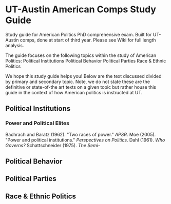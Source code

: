 # UT-Austin American Comps Study Guide
Study guide for American Politics PhD comprehensive exam. Built for UT-Austin comps, done at start of third year. Please see Wiki for full length analysis. 

The guide focuses on the following topics within the study of American Politics:
  Political Institutions
  Political Behavior
  Political Parties
  Race & Ethnic Politics

We hope this study guide helps you! Below are the text discussed divided by primary and secondary topic. Note, we do not state these are the definitive or state-of-the art texts on a given topic but rather house this guide in the context of how American politics is instructed at UT. 

## Political Institutions

### Power and Political Elites
  Bachrach and Baratz (1962). "Two races of power." _APSR_.
  Moe (2005). "Power and political institutions." _Perspectives on Politics_.
  Dahl (1961). _Who Governs?_
  Schattschneider (1975). _The Semi-_



## Political Behavior




## Political Parties



## Race & Ethnic Politics
